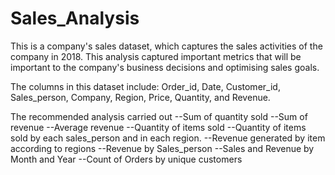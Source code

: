 # Sales_Analysis

This is a company's sales dataset, which captures the sales activities of the company in 2018. This analysis captured important metrics that will be important to the company's business decisions and optimising sales goals.

The columns in this dataset include: Order_id, Date, Customer_id, Sales_person, Company, Region, Price, Quantity, and Revenue.

The recommended analysis carried out
--Sum of quantity sold
--Sum of revenue
--Average revenue
--Quantity of items sold
--Quantity of items sold by each sales_person and in each region.
--Revenue generated by item according to regions
--Revenue by Sales_person
--Sales and Revenue by Month and Year
--Count of Orders by unique customers
